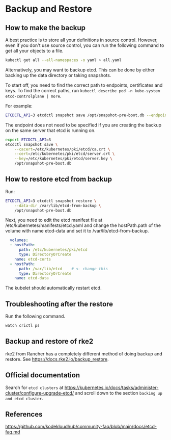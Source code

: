 # Backup and Restore

## How to make the backup

A best practice is to store all your definitions in source control. However, even if you don't use source control, you can run the following command to get all your objects to a file.

```sh
kubectl get all --all-namespaces -o yaml > all.yaml
```

Alternatively, you may want to backup etcd. This can be done by either backing up the data directory or taking snapshots. 

To start off,  you need to find the correct path to endpoints, certificates and keys. To find the correct paths, run `kubectl describe pod -n kube-system etcd-controlplane | more`.

For example:

```sh
ETCDCTL_API=3 etcdctl snapshot save /opt/snapshot-pre-boot.db --endpoints=https://127.0.0.1:2379 --cacert=/etc/kubernetes/pki/etcd/ca.crt --cert=/etc/kubernetes/pki/etcd/server.crt --key=/etc/kubernetes/pki/etcd/server.key
```

The endpoint does not need to be specified if you are creating the backup on the same server that etcd is running on.

```sh
export ETCDCTL_API=3
etcdctl snapshot save \
    --cacert=/etc/kubernetes/pki/etcd/ca.crt \
    --cert=/etc/kubernetes/pki/etcd/server.crt \
    --key=/etc/kubernetes/pki/etcd/server.key \
    /opt/snapshot-pre-boot.db
```

## How to restore etcd from backup

Run: 

```sh
ETCDCTL_API=3 etcdctl snapshot restore \
    --data-dir /var/lib/etcd-from-backup \
    /opt/snapshot-pre-boot.db 
```

Next, you need to edit the etcd manifest file at /etc/kubernetes/manifests/etcd.yaml and change the hostPath.path of the volume with name etcd-data and set it to /var/lib/etcd-from-backup. 

```yml
  volumes:
  - hostPath:
      path: /etc/kubernetes/pki/etcd
      type: DirectoryOrCreate
    name: etcd-certs
  - hostPath:
      path: /var/lib/etcd    # <- change this
      type: DirectoryOrCreate
    name: etcd-data
```

The kubelet should automatically restart etcd. 

## Troubleshooting after the restore

Run the following command.

```sh
watch crictl ps
```

## Backup and restore of rke2

rke2 from Rancher has a completely different method of doing backup and restore. See https://docs.rke2.io/backup_restore.

## Official documentation

Search for `etcd clusters` at https://kubernetes.io/docs/tasks/administer-cluster/configure-upgrade-etcd/ and scroll down to the section `backing up and etcd cluster`. 



## References

https://github.com/kodekloudhub/community-faq/blob/main/docs/etcd-faq.md